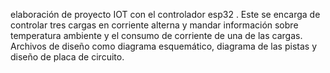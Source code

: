 elaboración de proyecto IOT con el controlador esp32 .
Este se encarga de controlar tres cargas en corriente alterna y mandar información sobre temperatura ambiente y el consumo de corriente de una de las cargas.
Archivos de diseño como diagrama esquemático, diagrama de las pistas y diseño de placa de circuito.

